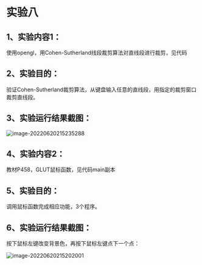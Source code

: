 # 实验八

## 1、实验内容1：

使用opengl，用Cohen-Sutherland线段裁剪算法对直线段进行裁剪，见代码

## 2、实验目的：

验证Cohen-Sutherland裁剪算法，从键盘输入任意的直线段，用指定的裁剪窗口裁剪直线段。 

## 3、实验运行结果截图：

![image-20220620215235288](C:\Users\86135\AppData\Roaming\Typora\typora-user-images\image-20220620215235288.png)

## 4、实验内容2：

教材P458，GLUT鼠标函数，见代码main副本

## 5、实验目的：

调用鼠标函数完成相应功能，3个程序。 

## 6、实验运行结果截图：

按下鼠标左键改变背景色，再按下鼠标左键点下一个点：

![image-20220620215202001](C:\Users\86135\AppData\Roaming\Typora\typora-user-images\image-20220620215202001.png)